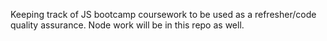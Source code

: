 Keeping track of JS bootcamp coursework to be used as a refresher/code quality assurance. Node work will be in this repo as well.